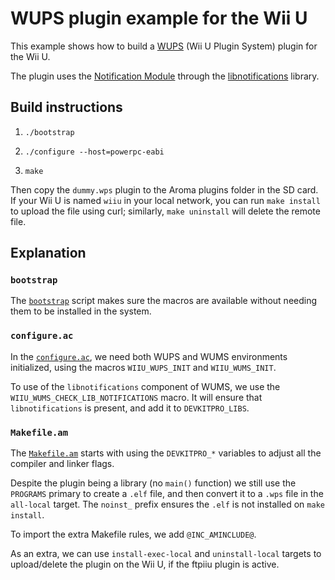 # WUPS plugin example for the Wii U

This example shows how to build a [WUPS](https://github.com/wiiu-env/WiiUPluginSystem)
(Wii U Plugin System) plugin for the Wii U.

The plugin uses the [Notification Module](https://github.com/wiiu-env/NotificationModule)
through the [libnotifications](https://github.com/wiiu-env/libnotifications) library.


## Build instructions

1. `./bootstrap`

2. `./configure --host=powerpc-eabi`

3. `make`

Then copy the `dummy.wps` plugin to the Aroma plugins folder in the SD card. If your Wii U
is named `wiiu` in your local network, you can run `make install` to upload the file using
curl; similarly, `make uninstall` will delete the remote file.


## Explanation

### `bootstrap`

The [`bootstrap`](bootstrap) script makes sure the macros are available without needing
them to be installed in the system.

### `configure.ac`

In the [`configure.ac`](configure.ac), we need both WUPS and WUMS environments
initialized, using the macros `WIIU_WUPS_INIT` and `WIIU_WUMS_INIT`.

To use of the `libnotifications` component of WUMS, we use the
`WIIU_WUMS_CHECK_LIB_NOTIFICATIONS` macro. It will ensure that `libnotifications` is
present, and add it to `DEVKITPRO_LIBS`.

### `Makefile.am`

The [`Makefile.am`](Makefile.am) starts with using the `DEVKITPRO_*` variables to adjust
all the compiler and linker flags.

Despite the plugin being a library (no `main()` function) we still use the `PROGRAMS`
primary to create a `.elf` file, and then convert it to a `.wps` file in the `all-local`
target. The `noinst_` prefix ensures the `.elf` is not installed on `make install`.

To import the extra Makefile rules, we add `@INC_AMINCLUDE@`.

As an extra, we can use `install-exec-local` and `uninstall-local` targets to
upload/delete the plugin on the Wii U, if the ftpiiu plugin is active.
